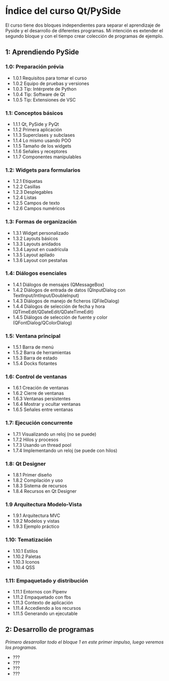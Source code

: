 # Índice del curso Qt/PySide

El curso tiene dos bloques independientes para separar el aprendizaje de Pyside y el desarrollo de diferentes programas. Mi intención es extender el segundo bloque y con el tiempo crear colección de programas de ejemplo.

## 1: Aprendiendo PySide

### 1.0: Preparación prévia

- 1.0.1 Requisitos para tomar el curso
- 1.0.2 Equipo de pruebas y versiones
- 1.0.3 Tip: Intérprete de Python
- 1.0.4 Tip: Software de Qt
- 1.0.5 Tip: Extensiones de VSC

### 1.1: Conceptos básicos

- 1.1.1 Qt, PySide y PyQt
- 1.1.2 Primera aplicación
- 1.1.3 Superclases y subclases
- 1.1.4 Lo mismo usando POO
- 1.1.5 Tamaño de los widgets
- 1.1.6 Señales y receptores
- 1.1.7 Componentes manipulables

### 1.2: Widgets para formularios

- 1.2.1 Etiquetas
- 1.2.2 Casillas
- 1.2.3 Desplegables
- 1.2.4 Listas
- 1.2.5 Campos de texto
- 1.2.6 Campos numéricos

### 1.3: Formas de organización

- 1.3.1 Widget personalizado
- 1.3.2 Layouts básicos
- 1.3.3 Layouts anidados
- 1.3.4 Layout en cuadrícula
- 1.3.5 Layout apilado
- 1.3.6 Layout con pestañas

### 1.4: Diálogos esenciales

- 1.4.1 Diálogos de mensajes (QMessageBox)
- 1.4.2 Diálogos de entrada de datos (QInputDialog con TextInput/IntInput/DoubleInput)
- 1.4.3 Diálogos de manejo de ficheros (QFileDialog)
- 1.4.4 Diálogos de selección de fecha y hora (QTimeEdit/QDateEdit/QDateTimeEdit)
- 1.4.5 Diálogos de selección de fuente y color (QFontDialog/QColorDialog)

### 1.5: Ventana principal

- 1.5.1 Barra de menú
- 1.5.2 Barra de herramientas
- 1.5.3 Barra de estado
- 1.5.4 Docks flotantes

### 1.6: Control de ventanas

- 1.6.1 Creación de ventanas
- 1.6.2 Cierre de ventanas
- 1.6.3 Ventanas persistentes
- 1.6.4 Mostrar y ocultar ventanas
- 1.6.5 Señales entre ventanas

### 1.7: Ejecución concurrente

- 1.7.1 Visualizando un reloj (no se puede)
- 1.7.2 Hilos y procesos
- 1.7.3 Usando un thread pool
- 1.7.4 Implementando un reloj (se puede con hilos)

### 1.8: Qt Designer

- 1.8.1 Primer diseño
- 1.8.2 Compilación y uso
- 1.8.3 Sistema de recursos
- 1.8.4 Recursos en Qt Designer

### 1.9 Arquitectura Modelo-Vista

- 1.9.1 Arquitectura MVC
- 1.9.2 Modelos y vistas
- 1.9.3 Ejemplo práctico

### 1.10: Tematización

- 1.10.1 Estilos
- 1.10.2 Paletas
- 1.10.3 Iconos
- 1.10.4 QSS

### 1.11: Empaquetado y distribución

- 1.11.1 Entornos con Pipenv
- 1.11.2 Empaquetado con fbs
- 1.11.3 Contexto de aplicación
- 1.11.4 Accediendo a los recursos
- 1.11.5 Generando un ejecutable

## 2: Desarrollo de programas

_Primero desarrollar todo el bloque 1 en este primer impulso, luego veremos los programas._

- ???
- ???
- ???
- ???
